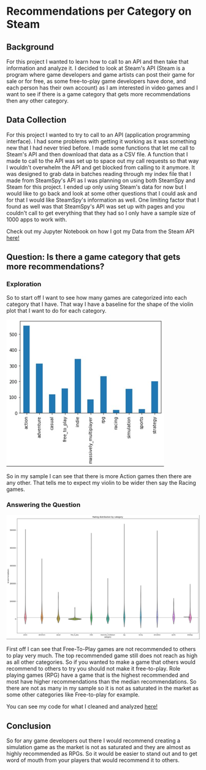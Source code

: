# **Recommendations per Category on Steam**
## Background
For this project I wanted to learn how to call to an API and then take that information and analyze it. I decided to look at Steam's API (Steam is a program where game developers and game artists can post their game for sale or for free, as some free-to-play game developers have done, and each person has their own account) as I am interested in video games and I want to see if there is a game category that gets more recommendations then any other category.
## Data Collection
For this project I wanted to try to call to an API (application programming interface). I had some problems with getting it working as it was something new that I had never tried before. I made some functions that let me call to Steam's API and then download that data as a CSV file. A function that I made to call to the API was set up to space out my call requests so that way I wouldn't overwhelm the API and get blocked from calling to it anymore. It was designed to grab data in batches reading through my index file that I made from SteamSpy's API as I was planning on using both SteamSpy and Steam for this project. I ended up only using Steam's data for now but I would like to go back and look at some other questions that I could ask and for that I would like SteamSpy's information as well. One limiting factor that I found as well was that SteamSpy's API was set up with pages and you couldn't call to get everything that they had so I only have a sample size of 1000 apps to work with.

Check out my Jupyter Notebook on how I got my Data from the Steam API [here!](https://github.com/LuckAJ/SteamAPI_Categories_and_Recommendations/blob/main/Steam_Project_Collection.ipynb)
## Question: Is there a game category that gets more recommendations?
### Exploration
So to start off I want to see how many games are categorized into each category that I have. That way I have a baseline for the shape of the violin plot that I want to do for each category.

![Bar Graph for number of games](./Assets/Number_of_games_per_category.jpg)

So in my sample I can see that there is more Action games then there are any other. That tells me to expect my violin to be wider then say the Racing games.
### Answering the Question

![Violin Graph for Rating Distribution](./Assets/Rating_distribution_by_category.jpg)

First off I can see that Free-To-Play games are not recommended to others to play very much. The top recommended game still does not reach as high as all other categories. So if you wanted to make a game that others would recommend to others to try you should not make it free-to-play. Role playing games (RPG) have a game that is the highest recommended and most have higher recommendations than the median recommendations. So there are not as many in my sample so it is not as saturated in the market as some other categories like Free-to-play for example. 

You can see my code for what I cleaned and analyzed [here!](https://github.com/LuckAJ/SteamAPI_Categories_and_Recommendations/blob/main/Steam_Project.ipynb)

## Conclusion
So for any game developers out there I would recommend creating a simulation game as the market is not as saturated and they are almost as highly recommended as RPGs. So it would be easier to stand out and to get word of mouth from your players that would recommend it to others.
